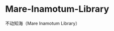 # Mare-Inamotum-Library

不动知海（Mare Inamotum Library）
<!--，类维基教科书的开放教科书平台，尚处建立过程中，如有兴趣可以联系我（*suntianiar🧶gmail👋com*）。

期望成为中文网络渗透元认知、间隔重复，并依靠专业校订维持质量的共编开放教科书平台。目前暂时采用 Mkdocs。

## 计划列表-->
